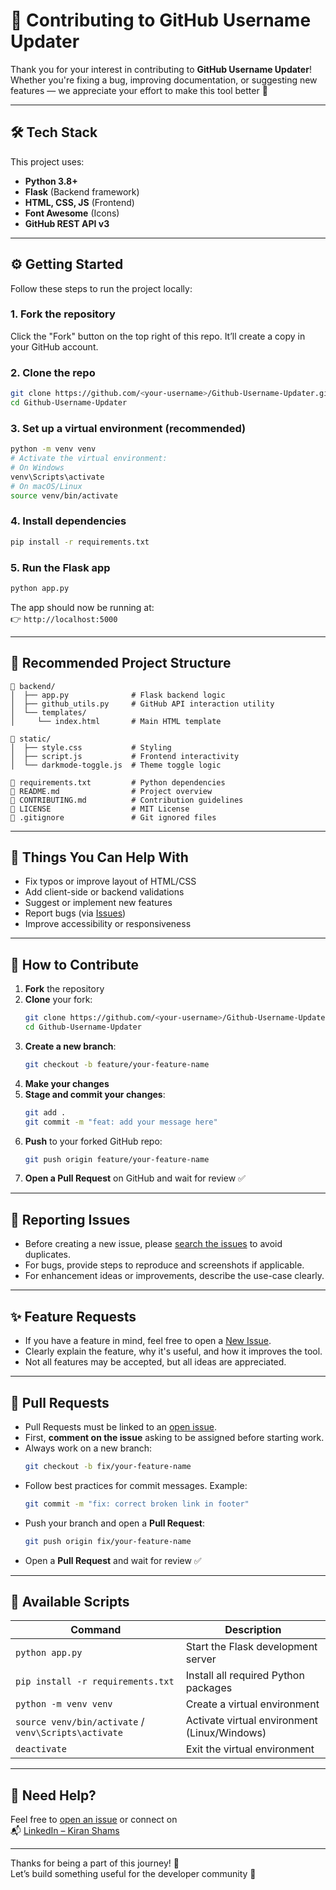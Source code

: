 # 🙌 Contributing to GitHub Username Updater

Thank you for your interest in contributing to **GitHub Username Updater**!  
Whether you're fixing a bug, improving documentation, or suggesting new features — we appreciate your effort to make this tool better 🚀

---

## 🛠 Tech Stack

This project uses:

- **Python 3.8+**
- **Flask** (Backend framework)
- **HTML, CSS, JS** (Frontend)
- **Font Awesome** (Icons)
- **GitHub REST API v3**

---

## ⚙️ Getting Started

Follow these steps to run the project locally:

### 1. Fork the repository

Click the "Fork" button on the top right of this repo. It’ll create a copy in your GitHub account.

### 2. Clone the repo

```bash
git clone https://github.com/<your-username>/Github-Username-Updater.git
cd Github-Username-Updater
```

### 3. Set up a virtual environment (recommended)

```bash
python -m venv venv
# Activate the virtual environment:
# On Windows
venv\Scripts\activate
# On macOS/Linux
source venv/bin/activate
```

### 4. Install dependencies

```bash
pip install -r requirements.txt
```

### 5. Run the Flask app

```bash
python app.py
```

The app should now be running at:  
👉 `http://localhost:5000`

---

## 📁 Recommended Project Structure

```
📁 backend/
│  ├── app.py              # Flask backend logic
│  ├── github_utils.py     # GitHub API interaction utility
│  └── templates/
│     └── index.html       # Main HTML template

📁 static/
│  ├── style.css           # Styling
│  ├── script.js           # Frontend interactivity
│  └── darkmode-toggle.js  # Theme toggle logic

📄 requirements.txt         # Python dependencies
📄 README.md                # Project overview
📄 CONTRIBUTING.md          # Contribution guidelines
📄 LICENSE                  # MIT License
📄 .gitignore               # Git ignored files

```

---

## 🚧 Things You Can Help With

- Fix typos or improve layout of HTML/CSS
- Add client-side or backend validations
- Suggest or implement new features
- Report bugs (via [Issues](../../issues))
- Improve accessibility or responsiveness

---

## 🚀 How to Contribute

1. **Fork** the repository
2. **Clone** your fork:
   ```bash
   git clone https://github.com/<your-username>/Github-Username-Updater.git
   cd Github-Username-Updater
   ```
3. **Create a new branch**:
   ```bash
   git checkout -b feature/your-feature-name
   ```
4. **Make your changes**
5. **Stage and commit your changes**:
   ```bash
   git add .
   git commit -m "feat: add your message here"
   ```
6. **Push** to your forked GitHub repo:
   ```bash
   git push origin feature/your-feature-name
   ```
7. **Open a Pull Request** on GitHub and wait for review ✅

---

## 🐛 Reporting Issues

- Before creating a new issue, please [search the issues](../../issues) to avoid duplicates.
- For bugs, provide steps to reproduce and screenshots if applicable.
- For enhancement ideas or improvements, describe the use-case clearly.

---

## ✨ Feature Requests

- If you have a feature in mind, feel free to open a [New Issue](../../issues/new).
- Clearly explain the feature, why it's useful, and how it improves the tool.
- Not all features may be accepted, but all ideas are appreciated.

---

## 🔧 Pull Requests

- Pull Requests must be linked to an [open issue](../../issues).
- First, **comment on the issue** asking to be assigned before starting work.
- Always work on a new branch:
  ```bash
  git checkout -b fix/your-feature-name
  ```
- Follow best practices for commit messages. Example:
  ```bash
  git commit -m "fix: correct broken link in footer"
  ```
- Push your branch and open a **Pull Request**:
  ```bash
  git push origin fix/your-feature-name
  ```
- Open a **Pull Request** and wait for review ✅
---

## 🧪 Available Scripts

| Command                  | Description                          |
|--------------------------|--------------------------------------|
| `python app.py`          | Start the Flask development server   |
| `pip install -r requirements.txt` | Install all required Python packages |
| `python -m venv venv`    | Create a virtual environment         |
| `source venv/bin/activate` / `venv\Scripts\activate` | Activate virtual environment (Linux/Windows) |
| `deactivate`             | Exit the virtual environment         |

---

## 💬 Need Help?

Feel free to [open an issue](../../issues/new) or connect on  
📬 [LinkedIn – Kiran Shams](https://www.linkedin.com/in/kiranshamshere/)

---

Thanks for being a part of this journey! 💙  
Let’s build something useful for the developer community 🚀

